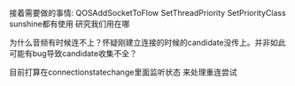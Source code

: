 接着需要做的事情:
QOSAddSocketToFlow
SetThreadPriority
SetPriorityClass
sunshine都有使用 研究我们用在哪

为什么音频有时候连不上？怀疑刚建立连接的时候的candidate没传上。并非如此 可能有bug导致candidate收集不全？

目前打算在connectionstatechange里面监听状态 来处理重连尝试